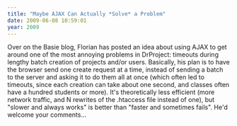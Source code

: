 ```yaml
---
title: "Maybe AJAX Can Actually *Solve* a Problem"
date: 2009-06-08 10:59:01
year: 2009
---
```

Over on the Basie blog, Florian has posted an idea about using AJAX to get around one of the most annoying problems in DrProject: timeouts during lengthy batch creation of projects and/or users.  Basically, his plan is to have the browser send one create request at a time, instead of sending a batch to the server and asking it to do them all at once (which often led to timeouts, since each creation can take about one second, and classes often have a hundred students or more).  It's theoretically less efficient (more network traffic, and N rewrites of the .htaccess file instead of one), but "slower and always works" is better than "faster and sometimes fails". He'd welcome your comments...
